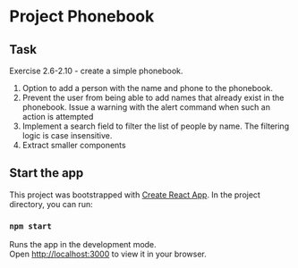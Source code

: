 # Project Phonebook

## Task
Exercise 2.6-2.10 - create a simple phonebook.
1. Option to add a person with the name and phone to the phonebook.
2. Prevent the user from being able to add names that already exist in the phonebook. Issue a warning with the alert command when such an action is attempted
3. Implement a search field to filter the list of people by name. The filtering logic is case insensitive.
4. Extract smaller components

## Start the app
This project was bootstrapped with [Create React App](https://github.com/facebook/create-react-app).
In the project directory, you can run:

### `npm start`

Runs the app in the development mode.\
Open [http://localhost:3000](http://localhost:3000) to view it in your browser.
